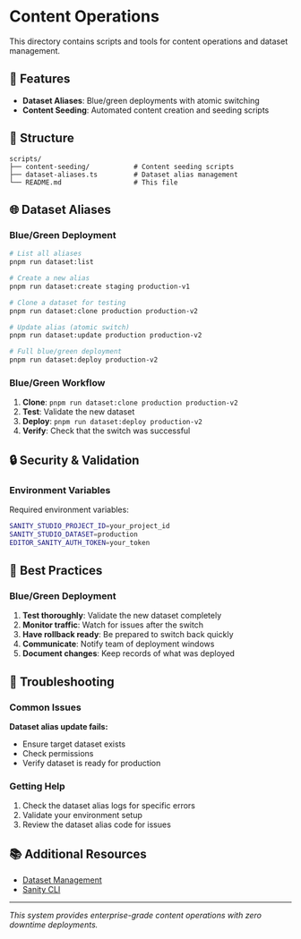 # Content Operations

This directory contains scripts and tools for content operations and dataset management.

## 🚀 Features

- **Dataset Aliases**: Blue/green deployments with atomic switching
- **Content Seeding**: Automated content creation and seeding scripts

## 📁 Structure

```
scripts/
├── content-seeding/           # Content seeding scripts
├── dataset-aliases.ts         # Dataset alias management
└── README.md                  # This file
```

## 🌐 Dataset Aliases

### Blue/Green Deployment

```bash
# List all aliases
pnpm run dataset:list

# Create a new alias
pnpm run dataset:create staging production-v1

# Clone a dataset for testing
pnpm run dataset:clone production production-v2

# Update alias (atomic switch)
pnpm run dataset:update production production-v2

# Full blue/green deployment
pnpm run dataset:deploy production-v2
```

### Blue/Green Workflow

1. **Clone**: `pnpm run dataset:clone production production-v2`
2. **Test**: Validate the new dataset
3. **Deploy**: `pnpm run dataset:deploy production-v2`
4. **Verify**: Check that the switch was successful

## 🔒 Security & Validation

### Environment Variables

Required environment variables:

```bash
SANITY_STUDIO_PROJECT_ID=your_project_id
SANITY_STUDIO_DATASET=production
EDITOR_SANITY_AUTH_TOKEN=your_token
```

## 🚨 Best Practices

### Blue/Green Deployment

1. **Test thoroughly**: Validate the new dataset completely
2. **Monitor traffic**: Watch for issues after the switch
3. **Have rollback ready**: Be prepared to switch back quickly
4. **Communicate**: Notify team of deployment windows
5. **Document changes**: Keep records of what was deployed

## 🔧 Troubleshooting

### Common Issues

**Dataset alias update fails:**

- Ensure target dataset exists
- Check permissions
- Verify dataset is ready for production

### Getting Help

1. Check the dataset alias logs for specific errors
2. Validate your environment setup
3. Review the dataset alias code for issues

## 📚 Additional Resources

- [Dataset Management](https://www.sanity.io/docs/content-lake/datasets)
- [Sanity CLI](https://www.sanity.io/docs/cli)

---

_This system provides enterprise-grade content operations with zero downtime deployments._
